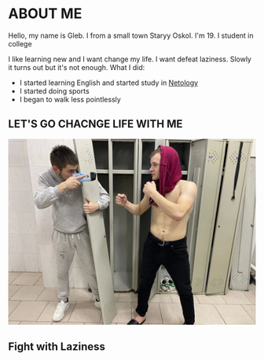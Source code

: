 # ABOUT ME

Hello, my name is Gleb. I from a small town Staryy Oskol. I'm 19. I student in college

I like learning new and I want change my life. I want defeat laziness. Slowly it turns out but it's not enough. 
What I did:
* I started learning English and started study in [Netology](https://netology.ru/)
* I started doing sports
* I began to walk less pointlessly

## LET'S GO CHACNGE LIFE WITH ME

![Fighting Laziness](image-1.png)
## Fight with Laziness
